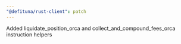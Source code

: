 ```yaml
---
"@defituna/rust-client": patch
---
```


Added liquidate_position_orca and collect_and_compound_fees_orca instruction helpers
